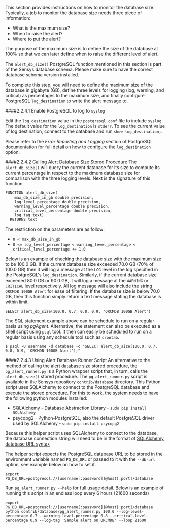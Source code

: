 This section provides instructions on how to monitor the database size.  Typically, a job to monitor the database size needs three piece of information:
* What is the maximum size?
* When to raise the alert?
* Where to put the alert?

The purpose of the maximum size is to define the size of the database at 100% so that we can later define when to raise the different level of alert. 

The `alert_db_size()` PostgreSQL function mentioned in this section is part of the Sensys database schema.  Please make sure to have the correct database schema version installed.

To complete this step, you will need to define the maximum size of the database in gigabyte (GB), define three levels for logging (log, warning, and critical) as percentages to the maximum size, and finally configure PostgreSQL `log_destination` to write the alert message to.

####2.2.4.1 Enable PostgreSQL to log to `syslog`

Edit the `log_destination` value in the `postgresql.conf` file to include `syslog`.  The default value for the `log_destination` is `stderr`.  To see the current value of log destination, connect to the database and run `show log_destination;`.  

Please refer to the _Error Reporting and Logging_ section of PostgreSQL documentation for full detail on how to configure the `log_destination` option.


####2.2.4.2 Calling Alert Database Size Stored Procedure 
The `alert_db_size()` will query the current database for its size to compute its current percentage in respect to the maximum database size for comparison with the three logging levels.  Next is the signature of this function.

```
FUNCTION alert_db_size(
    max_db_size_in_gb double precision,
    log_level_percentage double precision,
    warning_level_percentage double precision,
    critical_level_percentage double precision,
    log_tag text) 
  RETURNS text
```

The restriction on the parameters are as follow:

* `0 < max_db_size_in_gb`
* `0 <= log_level_percentage < warning_level_percentage < critical_level_percentage <= 1.0`

Below is an example of checking the database size with the maximum size to be 100.0 GB.  If the current database size exceeded 70.0 GB (70% of 100.0 GB) then it will log a message at the `LOG` level in the log specified in the PostgreSQL's `log_destination`.  Similarly, if the current database size exceeded 80.0 GB or 90.0 GB, it will log a message at the `WARNING` or `CRITICAL` level respectively.  All log message will also include the string `ORCMDB 100GB Alert` for ease of filtering.  If the database size is below 70.0 GB, then this function simply return a text message stating the database is within limit.

```
SELECT alert_db_size(100.0, 0.7, 0.8, 0.9, 'ORCMDB 100GB Alert')
```

The SQL statement example above can be schedule to run on a regular basis using _pgAgent_.  Alternative, the statement can also be executed as a shell script using `psql` tool.  It then can easily be scheduled to run on a regular basis using any schedule tool such as `crontab`.  

```
$ psql -U username -d database -c "SELECT alert_db_size(100.0, 0.7, 0.8, 0.9, 'ORCMDB 100GB Alert');"
```


####2.2.4.3 Using Alert Database Runner Script
An alternative to the method of calling the alert database size stored procedure, the `pg_alert_runner.py` is a Python wrapper script that, in turn, calls the `alert_db_size()` stored procedure.  The `pg_alert_runner.py` script is available in the Sensys repository `contrib/database` directory.  This Python script uses SQLAlchemy to connect to the PostgreSQL database and execute the stored procedure.  For this to work, the system needs to have the following python modules installed:
* SQLAlchemy - Database Abstraction Library - `sudo pip install SQLAlchemy`
* psycopg2 - Python-PostgreSQL, also the default PostgreSQL driver used by SQLAlchemy - `sudo pip install psycopg2`

Because this helper script uses SQLAlchemy to connect to the database, the database connection string will need to be in the format of [SQLAlchemy database URL syntax](http://docs.sqlalchemy.org/en/latest/core/engines.html#database-urls) 

The helper script expects the PostgreSQL database URL to be stored in the environment variable named `PG_DB_URL` or passed to it with the `--db-url` option, see example below on how to set it.

```
export PG_DB_URL=postgresql://[username[:password]]@host[:port]/database
```

Run `pg_alert_runner.py --help` for full usage detail.  Below is an example of running this script in an endless loop every 6 hours (21600 seconds)

```
export PG_DB_URL=postgresql://[username[:password]]@host[:port]/database
python contrib/database/pg_alert_runner.py 100.0 --log-level-percentage 0.7 --warning-level-percentage 0.8 --critical-level-percentage 0.9 --log-tag 'Sample alert on ORCMDB' --loop 21600
```
